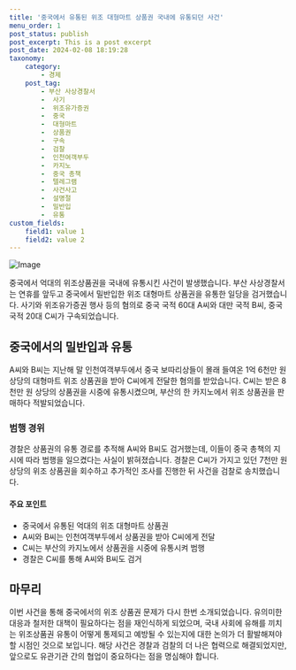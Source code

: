 ```yaml
---
title: '중국에서 유통된 위조 대형마트 상품권 국내에 유통되던 사건'
menu_order: 1
post_status: publish
post_excerpt: This is a post excerpt
post_date: 2024-02-08 18:19:28
taxonomy:
    category:
        - 경제
    post_tag:
        - 부산 사상경찰서
        -  사기
        -  위조유가증권
        -  중국
        -  대형마트
        -  상품권
        -  구속
        -  검찰
        -  인천여객부두
        -  카지노
        -  중국 총책
        -  텔레그램
        -  사건사고
        -  설명절
        -  밀반입
        -  유통
custom_fields:
    field1: value 1
    field2: value 2
---
```


![Image](https://imgnews.pstatic.net/image/660/2024/02/08/0000055196_001_20240208105701606.png?type=w647)

중국에서 억대의 위조상품권을 국내에 유통시킨 사건이 발생했습니다. 부산 사상경찰서는 연휴를 앞두고 중국에서 밀반입한 위조 대형마트 상품권을 유통한 일당을 검거했습니다. 사기와 위조유가증권 행사 등의 혐의로 중국 국적 60대 A씨와 대만 국적 B씨, 중국 국적 20대 C씨가 구속되었습니다.
## 중국에서의 밀반입과 유통
A씨와 B씨는 지난해 말 인천여객부두에서 중국 보따리상들이 몰래 들여온 1억 6천만 원 상당의 대형마트 위조 상품권을 받아 C씨에게 전달한 혐의를 받았습니다. C씨는 받은 8천만 원 상당의 상품권을 시중에 유통시켰으며, 부산의 한 카지노에서 위조 상품권을 판매하다 적발되었습니다.
### 범행 경위
경찰은 상품권의 유통 경로를 추적해 A씨와 B씨도 검거했는데, 이들이 중국 총책의 지시에 따라 범행을 일으켰다는 사실이 밝혀졌습니다. 경찰은 C씨가 가지고 있던 7천만 원 상당의 위조 상품권을 회수하고 추가적인 조사를 진행한 뒤 사건을 검찰로 송치했습니다.
#### 주요 포인트
- 중국에서 유통된 억대의 위조 대형마트 상품권
- A씨와 B씨는 인천여객부두에서 상품권을 받아 C씨에게 전달
- C씨는 부산의 카지노에서 상품권을 시중에 유통시켜 범행
- 경찰은 C씨를 통해 A씨와 B씨도 검거
## 마무리
이번 사건을 통해 중국에서의 위조 상품권 문제가 다시 한번 소개되었습니다. 유의미한 대응과 철저한 대책이 필요하다는 점을 재인식하게 되었으며, 국내 사회에 유해를 끼치는 위조상품권 유통이 어떻게 통제되고 예방될 수 있는지에 대한 논의가 더 활발해져야 할 시점인 것으로 보입니다. 해당 사건은 경찰과 검찰의 더 나은 협력으로 해결되었지만, 앞으로도 유관기관 간의 협업이 중요하다는 점을 명심해야 합니다.
